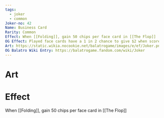 ```yaml
---
tags:
  - joker
  - common
Joker-no: 42
Name: Business Card
Rarity: Common
Effect: When [[Folding]], gain 50 chips per face card in [[The Flop]]
OG Effect: Played face cards have a 1 in 2 chance to give $2 when scored
Art: https://static.wikia.nocookie.net/balatrogame/images/e/ef/Joker.png/revision/latest?cb=20230925003651
OG Balatro Wiki Entry: https://balatrogame.fandom.com/wiki/Joker
---
```

# Art
# Effect
When [[Folding]], gain 50 chips per face card in [[The Flop]]
